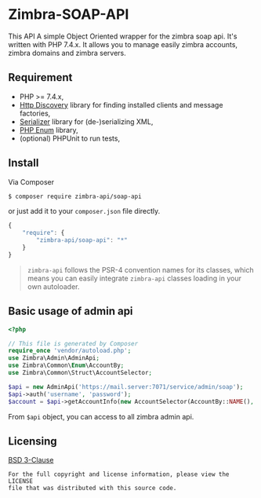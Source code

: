Zimbra-SOAP-API
===============
This API A simple Object Oriented wrapper for the zimbra soap api. It's written with PHP 7.4.x.
It allows you to manage easily zimbra accounts, zimbra domains and zimbra servers.

## Requirement
* PHP >= 7.4.x,
* [Http Discovery](https://docs.php-http.org/en/latest/discovery.html) library for finding installed clients and message factories,
* [Serializer](https://jmsyst.com/libs/serializer) library for (de-)serializing XML,
* [PHP Enum](https://github.com/myclabs/php-enum) library,
* (optional) PHPUnit to run tests,

## Install
Via Composer
```bash
$ composer require zimbra-api/soap-api
```
or just add it to your `composer.json` file directly.
```javascript
{
    "require": {
        "zimbra-api/soap-api": "*"
    }
}
```
> `zimbra-api` follows the PSR-4 convention names for its classes, which means you can easily integrate `zimbra-api` classes loading in your own autoloader.

## Basic usage of admin api

```php
<?php

// This file is generated by Composer
require_once 'vendor/autoload.php';
use Zimbra\Admin\AdminApi;
use Zimbra\Common\Enum\AccountBy;
use Zimbra\Common\Struct\AccountSelector;

$api = new AdminApi('https://mail.server:7071/service/admin/soap');
$api->auth('username', 'password');
$account = $api->getAccountInfo(new AccountSelector(AccountBy::NAME(), 'username'));
```

From `$api` object, you can access to all zimbra admin api.

## Licensing
[BSD 3-Clause](LICENSE)

    For the full copyright and license information, please view the LICENSE
    file that was distributed with this source code.
